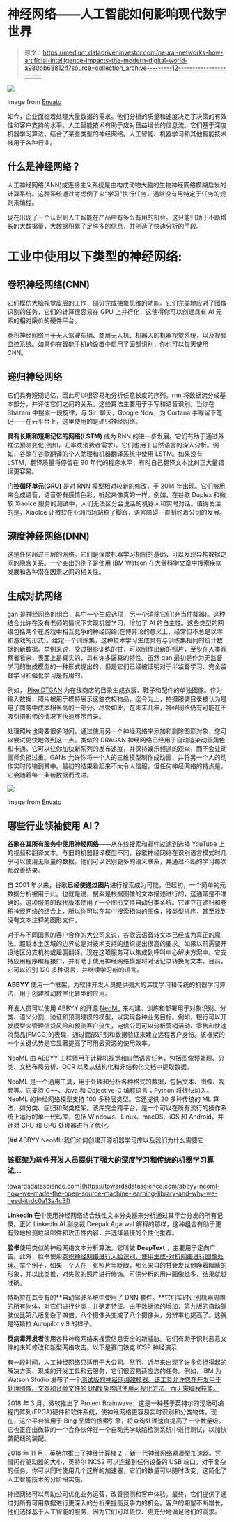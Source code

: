 # 神经网络——人工智能如何影响现代数字世界

> 原文：<https://medium.datadriveninvestor.com/neural-networks-how-artificial-intelligence-impacts-the-modern-digital-world-a980bb688124?source=collection_archive---------12----------------------->

![](img/6fe6207239226eb029b26a93489f424a.png)

Image from [Envato](https://elements.envato.com/isometric-artificial-intelligence-vector-concept-4MAANFB)

如今，企业面临着处理大量数据的需求。他们分析的质量和速度决定了决策的有效性和客户支持的水平。人工智能技术有助于应对日益增长的信息流。它们基于深度机器学习算法，结合了某些类型的神经网络。人工智能、机器学习和其他智能技术被用于各种行业。

## 什么是神经网络？

人工神经网络(ANN)或连接主义系统是由构成动物大脑的生物神经网络模糊启发的计算系统。这种系统通过考虑例子来“学习”执行任务，通常没有用特定于任务的规则来编程。

现在出现了一个认识到人工智能在产品中有多么有用的机会。这只能归功于不断增长的大数据量，大数据积累了足够多的信息，并创造了快速分析的手段。

# 工业中使用以下类型的神经网络:

## 卷积神经网络(CNN)

它们模仿大脑视觉皮层的工作，部分完成抽象思维的功能。它们完美地应对了图像识别的任务，它们的计算很容易在 GPU 上并行化，这使得你可以创建具有 AI 元素的相对廉价的硬件平台。

卷积神经网络用于无人驾驶车辆、商用无人机、机器人的机器视觉系统，以及视频监控系统。如果你在智能手机的设置中启用了面部识别，你也可以每天使用 CNN。

## 递归神经网络

它们具有短期记忆，因此可以很容易地分析任意长度的序列。rnn 将数据流分成基本部分，并评估它们之间的关系。这些算法主要用于手写和语音识别。当你在 Shazam 中搜索一段旋律，与 Siri 聊天，Google Now，为 Cortana 手写留下笔记——在云平台上，这里使用的是递归神经网络。

**具有长期和短期记忆的网络(LSTM)** 成为 RNN 的进一步发展。它们有助于通过外推法预测变化(例如，汇率或消费者需求)。它们也用于自然语言的深入分析。例如，谷歌在谷歌翻译的个人助理和机器翻译系统中使用 LSTM。如果没有 LSTM，翻译质量将停留在 90 年代的程序水平，有时自己翻译文本比纠正大量错误更容易。

**门控循环单元(GRU)** 是对 RNN 模型相对较新的修改，于 2014 年出现。它们被用来合成语音，语音带有感情色彩，听起来像真的一样。例如，在谷歌 Duplex 和微软 XiaoIce 服务的测试中，人们无法区分会说话的机器人和实时对话。值得关注的是，XiaoIce 让微软在亚洲市场站稳了脚跟，语言障碍一直制约着公司的发展。

## 深度神经网络(DNN)

这是任何超过三层的网络。它们是深度机器学习机制的基础，可以发现异构数据之间的隐含关系。一个突出的例子是使用 IBM Watson 在大量科学文章中搜索疾病发展和各种潜在因素之间的相关性。

## 生成对抗网络

gan 是神经网络的组合，其中一个生成选项，另一个消除它们(充当仲裁器)。这种结合允许在没有老师的情况下实现机器学习，增加了 AI 的自主性。这些类型的网络包括两个在游戏中相互竞争的神经网络(在博弈论的意义上，经常但不总是以零和游戏的形式)。给定一个训练集，这种技术学习生成具有与训练集相同的统计数据的新数据。举例来说，受过摄影训练的甘，可以制作出新的照片，至少在人类观察者看来，表面上是真实的，具有许多逼真的特性。虽然 gan 最初是作为无监督学习的生成模型的一种形式提出的，但是它们已经被证明对于半监督学习、完全监督学习和强化学习是有用的。

例如， [PixelDTGAN](https://github.com/fxia22/PixelDTGAN) 为在线商店的目录生成衣服、鞋子和配件的单独图像。作为输入数据，照片被用于模特展示这些衣柜物品。迄今为止，拍摄服装目录被认为是电子商务中成本相当高的一部分。尽管如此，在未来几年，神经网络仍有可能在不吸引摄影师的情况下快速展示目录。

处理照片也需要很多时间。通过使用另一个神经网络来添加和删除图形对象，您可以尝试更快地做到这一点。类似的 DRAGAN 神经网络已经用于自动渲染动画角色和卡通。它可以让你加快新系列的发布速度，并保持娱乐频道的观众，而不会让动画师负担过重。GANs 允许你将一个人的三维模型制作成动画，并将另一个人的动作实时传输到其中。最初的结果看起来不太令人信服，但任何神经网络的特点是，它会随着每一条新数据而改进。

![](img/d25899a5b9f2a58e3e3e192575816d63.png)

Image from [Envato](https://elements.envato.com/robots-hand-typing-on-keyboard-W8CUP4S)

## 哪些行业领袖使用 AI？

**谷歌在其所有服务中使用神经网络**——从在线搜索和邮件过滤到选择 YouTube 上的视频和翻译文本。与旧的机器翻译模型不同，谷歌神经网络在识别语言模式时几乎可以使用无限量的数据。他们可以识别更多的语义联系，并通过不断的学习每次都改善结果。

自 2001 年以来，谷歌**已经使通过图片**进行搜索成为可能，但起初，一个简单的元数据分析被用于此。也就是说，搜索是根据图像的文本描述进行的，这通常是不准确的。这项服务的现代版本使用了一个图形文件自动分类系统。它建立在递归和卷积神经网络的结合上，所以你可以在其中搜索相似的图像，按类型排序，甚至找到没有文本注释的图形文件。

对于与不同国家的客户合作的大公司来说，谷歌云语音转文本已经成为真正的魔法。超越本土区域的边界总是对技术支持的组织提出很高的要求。如果以前需要开设地区分支机构或雇佣翻译，现在这项服务可以集成到呼叫中心解决方案中。它支持应用程序编程接口，并有助于使用神经网络模型将对话记录转换为文本。目前，它可以识别 120 多种语言，并继续学习新的语言。

**ABBYY** 使用一个框架，为软件开发人员提供强大的深度学习和传统的机器学习算法，用于创建推动数字化转型的应用。

开发人员可以使用 ABBYY 的开源 [NeoML](https://www.abbyy.com/neoml/) 来构建、训练和部署用于对象识别、分类、语义分割、验证和预测建模的模型，以实现各种业务目标。例如，银行可以开发模型来管理信贷风险和预测客户流失，电信公司可以分析营销活动、零售和快速消费品(FMCG)的表现，通过面部识别和数据验证来建立远程客户身份。该框架的一个关键优势是它显著提高了可用云资源的使用效率。

NeoML 由 ABBYY 工程师用于计算机视觉和自然语言任务，包括图像预处理、分类、文档布局分析、OCR 以及从结构化和非结构化文档中提取数据。

NeoML 是一个通用工具，用于处理和分析各种格式的数据，包括文本、图像、视频等。它支持 C++、Java 和 Objective-C 编程语言；Python 将很快加入。NeoML 的神经网络模型支持 100 多种层类型。它还提供 20 多种传统的 ML 算法，如分类、回归和聚类框架。该库完全跨平台，是一个可以在所有流行的操作系统上运行的单一代码库，包括 Windows、Linux、macOS、iOS 和 Android，并针对 CPU 和 GPU 处理器进行了优化。

[](https://towardsdatascience.com/abbyy-neoml-how-we-made-the-open-source-machine-learning-library-and-why-we-need-it-dc0a13e4c3f) [## ABBYY NeoML:我们如何创建开源机器学习库以及我们为什么需要它

### 该框架为软件开发人员提供了强大的深度学习和传统的机器学习算法…

towardsdatascience.com](https://towardsdatascience.com/abbyy-neoml-how-we-made-the-open-source-machine-learning-library-and-why-we-need-it-dc0a13e4c3f) 

**LinkedIn 在**中使用神经网络结合线性文本分类器来分析通过其平台分发的所有记录。正如 LinkedIn AI 副总裁 Deepak Agarwal 解释的那样，这种组合有助于更有效地检测垃圾邮件和攻击性内容，并选择最佳的个性化推荐。

**脸书**使用类似的神经网络文本分析算法。它叫做 **DeepText** ，主要用于定向广告。此外，脸书使用[卷积神经网络进行人脸识别，使用生成-对抗网络进行图像处理。](https://research.fb.com/publications/eye-in-painting-with-exemplar-generative-adversarial-networks/)举个例子，如果一个人在一张照片里眨眼，那么来自的甘会发现他睁着眼睛的形象，并以此类推，对失败的照片进行修饰。可供分析的用户画像越多，结果就越准确。

特斯拉在其专有的**自动驾驶系统中使用了 DNN 套件。**它们实时识别机器周围的所有物体，对它们进行分类，并确定特征。由于数据流的增加，第九版的自动驾驶仪比第八版复杂了四倍。八个摄像头变成了八个摄像头，分辨率也提高了。这就是特斯拉 Autopilot v.9 的样子。

**反病毒开发者**使用各种神经网络来搜索信息安全的新威胁。它们有助于识别恶意文件的未知修改和新型网络攻击。以下是赛门铁克 ICSP 神经演示:

有一段时间，人工神经网络只适用于大公司。然而，近年来出现了许多负担得起的解决方案、现成的开发工具和云服务，它们很容易适应您的任务。例如，IBM 为 Watson Studio 发布了一个[测试版的神经网络建模器。该工具允许您在开发用于处理图像、文本和音频文件的 DNN 架构时使用可视化方法，而无需编程技能。](https://www.ibm.com/cloud/watson-studio)

2018 年 3 月，微软推出了 Project Brainwave，这是一种基于英特尔的现场可编程门阵列(FPGA)硬件和软件系统，使神经网络更容易实时识别和分类物体。现在，这个平台被用于 Bing 品牌的搜索引擎，将查询处理速度提高了一个数量级。它也正在由微软的一个合作伙伴在一个自动光学缺陷检测系统中进行测试，以加快装配线的装配。

2018 年 11 月，英特尔推出了[神经计算棒 2](https://newsroom.intel.com/news/intel-unveils-intel-neural-compute-stick-2/) ，新一代神经网络紧凑型加速器。凭借闪存驱动器的大小，英特尔 NCS2 可以连接到任何设备的 USB 端口。对于复杂的任务，你可以同时使用几个这样的加速器，它们的数量可以随时改变，这简化了人工智能技术的分阶段实施。

神经网络可以帮助公司优化业务运营，改善预测和客户体验。最终，它们提供了通过对所有可用数据进行更深入的分析来提高竞争力的机会。客户的期望不断增长，他们选择基于人工智能的服务，因为它们可以更快、更充分地满足他们的需求。